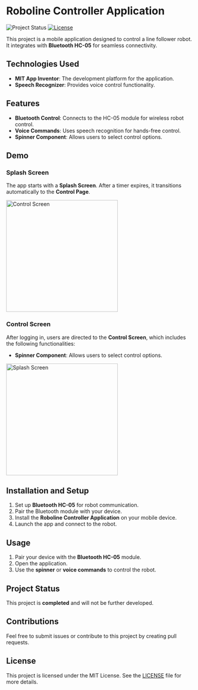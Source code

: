 # Roboline Controller Application

![Project Status](https://img.shields.io/badge/status-completed-brightgreen)  [![License](https://img.shields.io/badge/license-MIT-blue)](./LICENSE)

This project is a mobile application designed to control a line follower robot.  
It integrates with **Bluetooth HC-05** for seamless connectivity.

## **Technologies Used**
- **MIT App Inventor**: The development platform for the application.
- **Speech Recognizer**: Provides voice control functionality.

## **Features**
- **Bluetooth Control**: Connects to the HC-05 module for wireless robot control.
- **Voice Commands**: Uses speech recognition for hands-free control.
- **Spinner Component**: Allows users to select control options.

## **Demo**

### **Splash Screen**
The app starts with a **Splash Screen**. After a timer expires, it transitions automatically to the **Control Page**.

<img src="https://github.com/user-attachments/assets/70fbbca7-e668-4de3-ac68-f6d22645b8e5" alt="Control Screen" style="height: 300px; width: auto;">

### **Control Screen**
After logging in, users are directed to the **Control Screen**, which includes the following functionalities:
- **Spinner Component**: Allows users to select control options.

<img src="https://github.com/user-attachments/assets/f4e64d1f-5176-4a15-ae43-bfe2d211655f" alt="Splash Screen" style="height: 300px; width: auto;">

## **Installation and Setup**
1. Set up **Bluetooth HC-05** for robot communication.
2. Pair the Bluetooth module with your device.
3. Install the **Roboline Controller Application** on your mobile device.
4. Launch the app and connect to the robot.

## **Usage**
1. Pair your device with the **Bluetooth HC-05** module.
2. Open the application.
3. Use the **spinner** or **voice commands** to control the robot.

## **Project Status**
This project is **completed** and will not be further developed.

## **Contributions**
Feel free to submit issues or contribute to this project by creating pull requests.

## **License**
This project is licensed under the MIT License. See the [LICENSE](LICENSE) file for more details.
